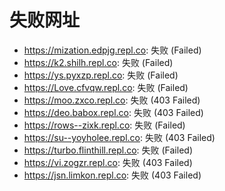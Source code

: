 # 失败网址
- https://mization.edpjg.repl.co: 失败 (Failed)
- https://k2.shilh.repl.co: 失败 (Failed)
- https://ys.pyxzp.repl.co: 失败 (Failed)
- https://Love.cfvqw.repl.co: 失败 (Failed)
- https://moo.zxco.repl.co: 失败 (403
Failed)
- https://deo.babox.repl.co: 失败 (403
Failed)
- https://rows--zixk.repl.co: 失败 (Failed)
- https://su--yoyholee.repl.co: 失败 (403
Failed)
- https://turbo.flinthill.repl.co: 失败 (Failed)
- https://vi.zogzr.repl.co: 失败 (403
Failed)
- https://jsn.limkon.repl.co: 失败 (403
Failed)
